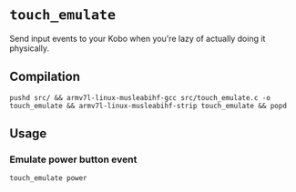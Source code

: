 # `touch_emulate`
Send input events to your Kobo when you're lazy of actually doing it physically.
## Compilation
```
pushd src/ && armv7l-linux-musleabihf-gcc src/touch_emulate.c -o touch_emulate && armv7l-linux-musleabihf-strip touch_emulate && popd
```
## Usage
### Emulate power button event
```
touch_emulate power
```
